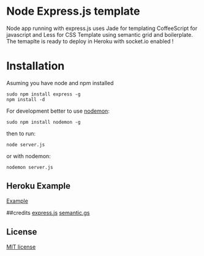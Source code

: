 # Node Express.js template

Node app running with express.js
uses Jade for templating CoffeeScript for javascript and Less for CSS
Template using semantic grid and boilerplate.
The temaplte is ready to deploy in Heroku with socket.io enabled !

# Installation

Asuming you have node and npm installed

```
sudo npm install express -g
npm install -d
````


For development better to use [nodemon](https://github.com/remy/nodemon/):

````
sudo npm install nodemon -g
````

then to run:

`node server.js`

or with nodemon:

`nodemon server.js`


## Heroku Example

[Example](http://expressjs-template.herokuapp.com/)

##credits
[express.js](http://expressjs.com/)
[semantic.gs](http://semantic.gs/)

## License
[MIT license](http://www.opensource.org/licenses/mit-license.php)
